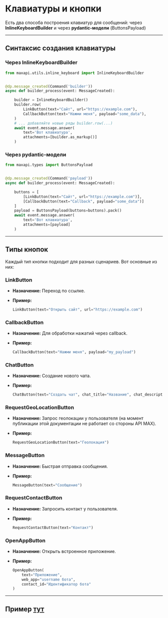 # Клавиатуры и кнопки

Есть два способа построения клавиатур для сообщений: через **InlineKeyboardBuilder** и через **pydantic-модели** (ButtonsPayload)

---

## Синтаксис создания клавиатуры

### Через InlineKeyboardBuilder

```python
from maxapi.utils.inline_keyboard import InlineKeyboardBuilder


@dp.message_created(Command('builder'))
async def builder_process(event: MessageCreated):

    builder = InlineKeyboardBuilder()
    builder.row(
        LinkButton(text="Сайт", url="https://example.com"),
        CallbackButton(text="Нажми меня", payload="some_data"),
    )
    # ... добавляйте новые ряды builder.row(...)
    await event.message.answer(
        text='Вот клавиатура',
        attachments=[builder.as_markup()]
    )
```

### Через pydantic-модели

```python
from maxapi.types import ButtonsPayload


@dp.message_created(Command('payload'))
async def builder_process(event: MessageCreated):

    buttons = [
        [LinkButton(text="Сайт", url="https://example.com")],
        [CallbackButton(text="Callback", payload="some_data")]
    ]
    payload = ButtonsPayload(buttons=buttons).pack()
    await event.message.answer(
        text='Вот клавиатура',
        attachments=[payload]
    )
```

---

## Типы кнопок

Каждый тип кнопки подходит для разных сценариев. Вот основные из них:

### LinkButton

* **Назначение:** Переход по ссылке.
* **Пример:**

  ```python
  LinkButton(text="Открыть сайт", url="https://example.com")
  ```

### CallbackButton

* **Назначение:** Для обработки нажатий через callback.
* **Пример:**

  ```python
  CallbackButton(text="Нажми меня", payload="my_payload")
  ```

### ChatButton

* **Назначение:** Создание нового чата.
* **Пример:**

  ```python
  ChatButton(text="Создать чат", chat_title="Название", chat_description="Описание")
  ```

### RequestGeoLocationButton

* **Назначение:** Запрос геолокации у пользователя (на момент публикации этой документации не работает со стороны API MAX).
* **Пример:**

  ```python
  RequestGeoLocationButton(text="Геолокация")
  ```

### MessageButton

* **Назначение:** Быстрая отправка сообщения.
* **Пример:**

  ```python
  MessageButton(text="Сообщение")
  ```

### RequestContactButton

* **Назначение:** Запросить контакт у пользователя.
* **Пример:**

  ```python
  RequestContactButton(text="Контакт")
  ```

### OpenAppButton

* **Назначение:** Открыть встроенное приложение.
* **Пример:**

  ```python
  OpenAppButton(
      text="Приложение",
      web_app="username бота",
      contact_id="Идентификатор бота"
  )
  ```

---

## Пример [тут](https://github.com/love-apples/maxapi/blob/main/examples/keyboard/main.py)